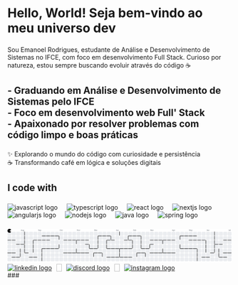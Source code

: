 <h1 align="left">Hello, World! Seja bem-vindo ao meu universo dev</h1>

###

<p align="left">Sou Emanoel Rodrigues, estudante de Análise e Desenvolvimento de Sistemas no IFCE, com foco em desenvolvimento Full Stack. Curioso por natureza, estou sempre buscando evoluir através do código ☕</p>

###

<h2 align="left">- Graduando em Análise e Desenvolvimento de Sistemas pelo IFCE  <br>- Foco em desenvolvimento web Full' Stack  <br>- Apaixonado por resolver problemas com código limpo e boas práticas</h2>

###

<p align="left">✨ Explorando o mundo do código com curiosidade e persistência  <br>☕ Transformando café em lógica e soluções digitais</p>

###

<h2 align="left">I code with</h2>

###

<div align="left">
  <img src="https://cdn.jsdelivr.net/gh/devicons/devicon/icons/javascript/javascript-original.svg" style="height: 40px; max-height: 40px" alt="javascript logo" />
  <img width="12" />
  <img src="https://cdn.jsdelivr.net/gh/devicons/devicon/icons/typescript/typescript-original.svg" style="height: 40px; max-height: 40px;" alt="typescript logo" />
  <img width="12" />
  <img src="https://cdn.jsdelivr.net/gh/devicons/devicon/icons/react/react-original.svg" style="height: 40px; max-height: 40px" alt="react logo" />
  <img width="12" />
  <img src="https://cdn.jsdelivr.net/gh/devicons/devicon/icons/nextjs/nextjs-original.svg" style="height: 40px; max-height: 40px;" alt="nextjs logo" />
  <img width="12" />
  <img src="https://cdn.jsdelivr.net/gh/devicons/devicon/icons/angularjs/angularjs-original.svg" style="height: 40px; max-height: 40px" alt="angularjs logo" />
  <img width="12" />
  <img src="https://cdn.jsdelivr.net/gh/devicons/devicon/icons/nodejs/nodejs-original.svg" style="height: 40px; max-height: 40px" alt="nodejs logo" />
  <img width="12" />
  <img src="https://cdn.jsdelivr.net/gh/devicons/devicon/icons/java/java-original.svg" style="height: 40px; max-height: 40px" alt="java logo" />
  <img width="12" />
  <img src="https://cdn.jsdelivr.net/gh/devicons/devicon/icons/spring/spring-original.svg" style="height: 40px; max-height: 40px" alt="spring logo" />
</div>


###

<picture>
  <source media="(prefers-color-scheme: dark)" srcset="https://raw.githubusercontent.com/EmanoelRodrigues-darmlabs/EmanoelRodrigues-darmlabs/main/dist/pacman-contribution-graph-dark.svg">
  <source media="(prefers-color-scheme: light)" srcset="https://raw.githubusercontent.com/EmanoelRodrigues-darmlabs/EmanoelRodrigues-darmlabs/main/dist/pacman-contribution-graph.svg">
  <img alt="pacman contribution graph" src="https://raw.githubusercontent.com/EmanoelRodrigues-darmlabs/EmanoelRodrigues-darmlabs/main/dist/pacman-contribution-graph.svg">
</picture>

<div align="right" style="display: flex; gap: 10px">
  <a href="https://www.linkedin.com/in/emanoel-rodrigues-055710193/" target="_blank">
    <img src="https://raw.githubusercontent.com/maurodesouza/profile-readme-generator/master/src/assets/icons/social/linkedin/default.svg" width="40" height="40" alt="linkedin logo"  />
  </a>
  <img width="12" />
  
  <a href="https://discord.com/users/442078234499219456" target="_blank">
    <img src="https://raw.githubusercontent.com/maurodesouza/profile-readme-generator/master/src/assets/icons/social/discord/default.svg" width="40" height="40" alt="discord logo"  />
  </a>
  <img width="12" />
  
  <a href="https://www.instagram.com/emanuellegario/" target="_blank">
    <img src="https://raw.githubusercontent.com/maurodesouza/profile-readme-generator/master/src/assets/icons/social/instagram/default.svg" width="40" height="40" alt="instagram logo"  />
  </a>
</div>
###

